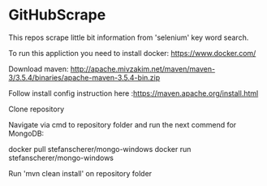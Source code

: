 # GitHubScrape
This repos scrape little bit information from 'selenium' key word search.

To run this appliction you need to install docker: https://www.docker.com/

Download maven: http://apache.mivzakim.net/maven/maven-3/3.5.4/binaries/apache-maven-3.5.4-bin.zip 

Follow install config instruction here :https://maven.apache.org/install.html

Clone repository  

Navigate via cmd to repository folder and run the next commend for MongoDB: 

docker pull stefanscherer/mongo-windows
docker run stefanscherer/mongo-windows

Run 'mvn clean install' on repository folder 
